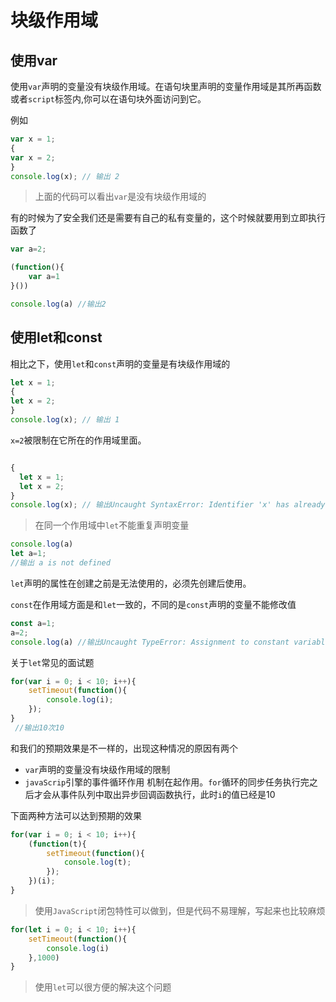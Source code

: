 # 块级作用域
 ## 使用var
  使用`var`声明的变量没有块级作用域。在语句块里声明的变量作用域是其所再函数或者`script`标签内,你可以在语句块外面访问到它。
   
   例如

   ``` JavaScript
var x = 1;
{
  var x = 2;
}
console.log(x); // 输出 2
   ```
   >上面的代码可以看出`var`是没有块级作用域的

   有的时候为了安全我们还是需要有自己的私有变量的，这个时候就要用到立即执行函数了
   ``` JavaScript
var a=2;

  (function(){
       var a=1
  }())

 console.log(a) //输出2
   ``` 

   ## 使用let和const
   相比之下，使用`let`和`const`声明的变量是有块级作用域的
   ``` JavaScript
let x = 1;
{
  let x = 2;
}
console.log(x); // 输出 1
   ```
   `x=2`被限制在它所在的作用域里面。



``` JavaScript

{
  let x = 1;
  let x = 2;
}
console.log(x); // 输出Uncaught SyntaxError: Identifier 'x' has already been declared
```
> 在同一个作用域中`let`不能重复声明变量
 ``` JavaScript
 console.log(a)
 let a=1;  
 //输出 a is not defined
 ```  
 `let`声明的属性在创建之前是无法使用的，必须先创建后使用。

`const`在作用域方面是和`let`一致的，不同的是`const`声明的变量不能修改值
``` JavaScript
const a=1;
a=2;
console.log(a) //输出Uncaught TypeError: Assignment to constant variable.
```

关于`let`常见的面试题

``` JavaScript
for(var i = 0; i < 10; i++){
    setTimeout(function(){
        console.log(i);
    });
}
 //输出10次10
```
和我们的预期效果是不一样的，出现这种情况的原因有两个
* `var`声明的变量没有块级作用域的限制
* `javaScrip`引擎的事件循环作用 机制在起作用。`for`循环的同步任务执行完之后才会从事件队列中取出异步回调函数执行，此时`i`的值已经是10

下面两种方法可以达到预期的效果

``` JavaScript
for(var i = 0; i < 10; i++){
    (function(t){
		setTimeout(function(){
        	console.log(t);
    	});
    })(i);
}

```
>使用`JavaScript`闭包特性可以做到，但是代码不易理解，写起来也比较麻烦

``` JavaScript
for(let i = 0; i < 10; i++){
    setTimeout(function(){
        console.log(i)
    },1000)
}
```
> 使用`let`可以很方便的解决这个问题